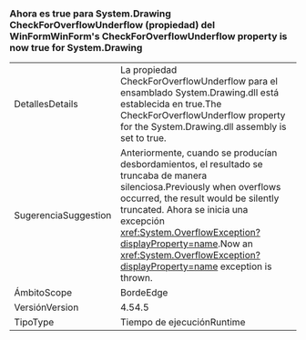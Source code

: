 ### <a name="winforms-checkforoverflowunderflow-property-is-now-true-for-systemdrawing"></a><span data-ttu-id="ce2e8-101">Ahora es true para System.Drawing CheckForOverflowUnderflow (propiedad) del WinForm</span><span class="sxs-lookup"><span data-stu-id="ce2e8-101">WinForm's CheckForOverflowUnderflow property is now true for System.Drawing</span></span>

|   |   |
|---|---|
|<span data-ttu-id="ce2e8-102">Detalles</span><span class="sxs-lookup"><span data-stu-id="ce2e8-102">Details</span></span>|<span data-ttu-id="ce2e8-103">La propiedad CheckForOverflowUnderflow para el ensamblado System.Drawing.dll está establecida en true.</span><span class="sxs-lookup"><span data-stu-id="ce2e8-103">The CheckForOverflowUnderflow property for the System.Drawing.dll assembly is set to true.</span></span>|
|<span data-ttu-id="ce2e8-104">Sugerencia</span><span class="sxs-lookup"><span data-stu-id="ce2e8-104">Suggestion</span></span>|<span data-ttu-id="ce2e8-105">Anteriormente, cuando se producían desbordamientos, el resultado se truncaba de manera silenciosa.</span><span class="sxs-lookup"><span data-stu-id="ce2e8-105">Previously when overflows occurred, the result would be silently truncated.</span></span> <span data-ttu-id="ce2e8-106">Ahora se inicia una excepción <xref:System.OverflowException?displayProperty=name>.</span><span class="sxs-lookup"><span data-stu-id="ce2e8-106">Now an <xref:System.OverflowException?displayProperty=name> exception is thrown.</span></span>|
|<span data-ttu-id="ce2e8-107">Ámbito</span><span class="sxs-lookup"><span data-stu-id="ce2e8-107">Scope</span></span>|<span data-ttu-id="ce2e8-108">Borde</span><span class="sxs-lookup"><span data-stu-id="ce2e8-108">Edge</span></span>|
|<span data-ttu-id="ce2e8-109">Versión</span><span class="sxs-lookup"><span data-stu-id="ce2e8-109">Version</span></span>|<span data-ttu-id="ce2e8-110">4.5</span><span class="sxs-lookup"><span data-stu-id="ce2e8-110">4.5</span></span>|
|<span data-ttu-id="ce2e8-111">Tipo</span><span class="sxs-lookup"><span data-stu-id="ce2e8-111">Type</span></span>|<span data-ttu-id="ce2e8-112">Tiempo de ejecución</span><span class="sxs-lookup"><span data-stu-id="ce2e8-112">Runtime</span></span>|

